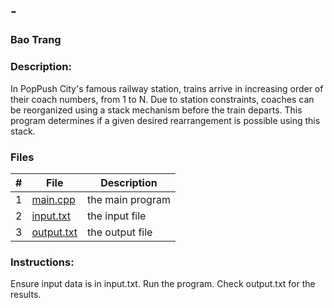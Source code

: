 ##  - 
### Bao Trang
### Description:
In PopPush City's famous railway station, trains arrive in increasing order of their coach numbers, from 1 to N. Due to station constraints, coaches can be reorganized using a stack mechanism before the train departs. This program determines if a given desired rearrangement is possible using this stack.


### Files

|   #   | File             | Description                                        |
| :---: | ---------------- | -------------------------------------------------- |
|   1   | [main.cpp](https://github.com/baogtrang/4883-Prog-Tech/blob/main/Assignments/A07/main.cpp) |  the main program   |
|   2   | [input.txt](https://github.com/baogtrang/4883-Prog-Tech/blob/main/Assignments/A07/input.txt)  | the input file |
|   3   | [output.txt](https://github.com/baogtrang/4883-Prog-Tech/blob/main/Assignments/A07/output.txt) | the output file |

### Instructions:
Ensure input data is in input.txt.
Run the program.
Check output.txt for the results.

